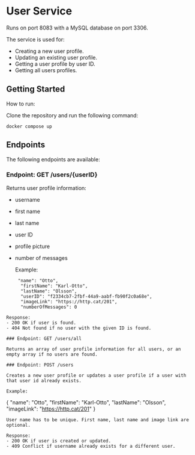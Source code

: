 # User Service

Runs on port 8083 with a MySQL database on port 3306.

The service is used for:
- Creating a new user profile.
- Updating an existing user profile.
- Getting a user profile by user ID.
- Getting all users profiles.

## Getting Started
How to run:

Clone the repository and run the following command: 
```
docker compose up
```

## Endpoints
The following endpoints are available:

### Endpoint: GET /users/{userID}

Returns user profile information:
- username 
- first name
- last name
- user ID
- profile picture
- number of messages

  Example:
  ````
   "name": "Otto",
    "firstName": "Karl-Otto",
    "lastName": "Olsson",
    "userID": "f2334cb7-2fbf-44a9-aabf-fb90f2c0a68e",
    "imageLink": "https://http.cat/201",
    "numberOfMessages": 0
````
Response:
- 200 OK if user is found.
- 404 Not found if no user with the given ID is found.

### Endpoint: GET /users/all

Returns an array of user profile information for all users, or an empty array if no users are found.

### Endpoint: POST /users

Creates a new user profile or updates a user profile if a user with that user id already exists.

Example:
````

{
    "name": "Otto",
    "firstName": "Karl-Otto",
    "lastName": "Olsson",
    "imageLink": "https://http.cat/201"
}
````
User name has to be unique. First name, last name and image link are optional.

Response:
- 200 OK if user is created or updated.
- 409 Conflict if username already exists for a different user.


